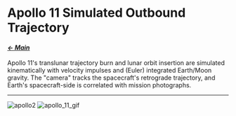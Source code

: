 # Apollo 11 Simulated Outbound Trajectory

#### _[&larr; Main](index.md)_

Apollo 11's translunar trajectory burn and lunar orbit insertion are simulated kinematically with velocity impulses and (Euler) integrated Earth/Moon gravity. The "camera" tracks the spacecraft's retrograde trajectory, and Earth's spacecraft-side is correlated with mission photographs.

---

![apollo2](https://github.com/user-attachments/assets/1208ac55-4caa-4661-97c0-d3815ee26b21) ![apollo_11_gif](https://github.com/user-attachments/assets/96d4ae1f-4a64-45f8-956a-58c730b1526b)
